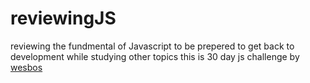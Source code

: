# reviewingJS
reviewing the fundmental of Javascript to be prepered to get back to development while studying other topics
this is 30 day js challenge by <a href="https://courses.wesbos.com/account/access/63b8947ee6b5272b28472e04">wesbos</a> 
